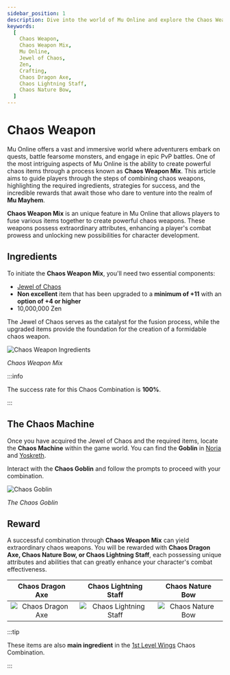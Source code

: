 ```yaml
---
sidebar_position: 1
description: Dive into the world of Mu Online and explore the Chaos Weapon Mix feature, a unique process to create powerful chaos weapons. Learn about the required ingredients, strategies, and the incredible rewards that await players in the realm of Mu Mayhem.
keywords:
  [
    Chaos Weapon,
    Chaos Weapon Mix,
    Mu Online,
    Jewel of Chaos,
    Zen,
    Crafting,
    Chaos Dragon Axe,
    Chaos Lightning Staff,
    Chaos Nature Bow,
  ]
---
```


# Chaos Weapon

Mu Online offers a vast and immersive world where adventurers embark on quests, battle fearsome monsters, and engage in epic PvP battles. One of the most intriguing aspects of Mu Online is the ability to create powerful chaos items through a process known as **Chaos Weapon Mix**. This article aims to guide players through the steps of combining chaos weapons, highlighting the required ingredients, strategies for success, and the incredible rewards that await those who dare to venture into the realm of **Mu Mayhem**.

**Chaos Weapon Mix** is an unique feature in Mu Online that allows players to fuse various items together to create powerful chaos weapons. These weapons possess extraordinary attributes, enhancing a player's combat prowess and unlocking new possibilities for character development.

## Ingredients

To initiate the **Chaos Weapon Mix**, you'll need two essential components:

- [Jewel of Chaos](/items/jewels/regular-jewels/jewel-of-chaos)
- **Non excellent** item that has been upgraded to a **minimum of +11** with an **option of +4 or higher**
- 10,000,000 Zen

The Jewel of Chaos serves as the catalyst for the fusion process, while the upgraded items provide the foundation for the creation of a formidable chaos weapon.

![Chaos Weapon Ingredients](/img/crafting/chaos-weapon-mix.png)

_Chaos Weapon Mix_

:::info

The success rate for this Chaos Combination is **100%**.

:::

## The Chaos Machine

Once you have acquired the Jewel of Chaos and the required items, locate the **Chaos Machine** within the game world. You can find the **Goblin** in [Noria](/maps/noria) and [Yoskreth](/maps/yoskreth).

Interact with the **Chaos Goblin** and follow the prompts to proceed with your combination.

![Chaos Goblin](/img/crafting/chaos-goblin.png)

_The Chaos Goblin_

## Reward

A successful combination through **Chaos Weapon Mix** can yield extraordinary chaos weapons. You will be rewarded with **Chaos Dragon Axe, Chaos Nature Bow, or Chaos Lightning Staff**, each possessing unique attributes and abilities that can greatly enhance your character's combat effectiveness.

|                     Chaos Dragon Axe                      |                        Chaos Lightning Staff                         |                     Chaos Nature Bow                      |
| :-------------------------------------------------------: | :------------------------------------------------------------------: | :-------------------------------------------------------: |
| ![Chaos Dragon Axe](/img/items/axes/chaos-dragon-axe.png) | ![Chaos Lightning Staff](/img/items/staffs/chaos-lighting-staff.png) | ![Chaos Nature Bow](/img/items/bows/chaos-nature-bow.png) |

:::tip

These items are also **main ingredient** in the [1st Level Wings](/crafting/wings/first-level-wings) Chaos Combination.

:::
